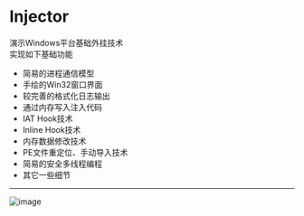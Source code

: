 # Injector
演示Windows平台基础外挂技术  
实现如下基础功能  
* 简易的进程通信模型  
* 手绘的Win32窗口界面
* 较完善的格式化日志输出
* 通过内存写入注入代码
* IAT Hook技术
* Inline Hook技术
* 内存数据修改技术
* PE文件重定位、手动导入技术
* 简易的安全多线程编程
* 其它一些细节  
------  
![image](https://user-images.githubusercontent.com/43743875/164887880-9adf7d51-162d-44ae-8fd0-9e71fbd032b6.png)
